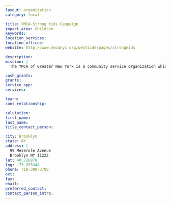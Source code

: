 ```yaml
---
layout: organization
category: local

title: YMCA-Strong Kids Campaign
impact_area: Children
keywords: 
location_services: 
location_offices: 
website: http://www.ymcanyc.org/westside/pages/strongkids

description: 
mission: |
  The YMCA of Greater New York is a community service organization which promotes positive values through programs that build spirit, mind and body, welcoming all people, with a focus on youth. 

cash_grants: 
grants: 
service_opp: 
services: 

learn: 
cont_relationship: 

salutation: 
first_name: 
last_name: 
title_contact_person: 

city: Brooklyn
state: NY
address: |
  99 Meserole Avenue  
  Brooklyn NY 11222
lat: 40.726878
lng: -73.953348
phone: 718-389-3700
ext: 
fax: 
email: 
preferred_contact: 
contact_person_intro: 
---
```

